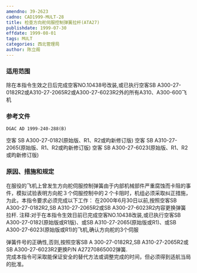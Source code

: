 ```yaml
---
amendno: 39-2623
cadno: CAD1999-MULT-28
title: 检查方向舵伺服控制弹簧拉杆(ATA27)
publishdate: 1999-07-30
effdate: 1999-08-01
tags: MULT
categories: 西北管理局
author: 陈立阁
---
```


### 适用范围 
除在本指令生效之日后完成空客NO.10438号改装,或已执行空客SB A300-27-0182R2或A310-27-2065R2或A300-27-6023R2外的所有A310、A300-600飞机

<!--more-->
### 参考文件
    DGAC AD 1999-240-288(B) 
空客 SB A300-27-0182(原始版、R1、R2或昀新修订版) 
空客 SB A310-27-2065(原始版、R1、R2或昀新修订版) 
空客 SB A300-27-6023(原始版、R1、R2或昀新修订版) 

### 原因、措施和规定 
在服役的飞机上曾发生方向舵伺服控制弹簧由于内部机械部件严重腐蚀而卡阻的事件，模拟试验表明方向舵３个伺服控制中的２个卡阻时，机组必须采取纠正措施，为此，本指令要求必须完成以下工作：
 在2000年6月30日以前,按照空客SB A300-27-0182R2,SB A310-27-2065R2或SB A300-27-6023R2内容更换弹簧拉杆. 
    注释:对于在本指令生效日前已完成空客NO.10438改装,或已执行空客SB A300-27-0182(原始版或R1版)、或SB A310-27-2065(原始版或R1)、或SB A300-27-6023(原始版或R1)的飞机,确认方向舵的3个伺服
       
弹簧件号的正确性,否则,按照空客SB A 300-27-0182R2,SB A310-27-2065R2或 SB A300-27-6023R2更换P/N A27270865002弹簧.      
    完成本指令可采取能保证安全的替代方法或调整完成的时间，但必须得到适航当局的批准。
